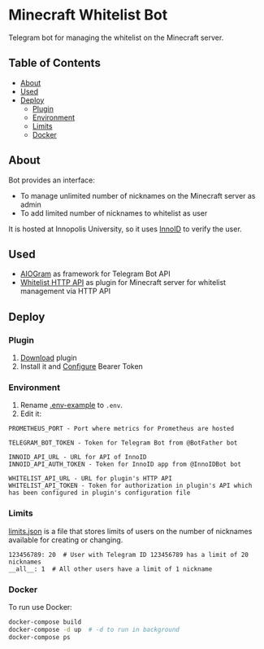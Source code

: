 # Minecraft Whitelist Bot

Telegram bot for managing the whitelist on the Minecraft server.

## Table of Contents

- [About](#about)
- [Used](#used)
- [Deploy](#deploy)
  - [Plugin](#plugin)
  - [Environment](#environment)
  - [Limits](#limits)
  - [Docker](#docker)


## About

Bot provides an interface:
- To manage unlimited number of nicknames on the Minecraft server as admin
- To add limited number of nicknames to whitelist as user

It is hosted at Innopolis University, so it uses [InnoID](https://github.com/Drop-Team/InnoID) to verify the user.

## Used

- [AIOGram](https://github.com/aiogram/aiogram) as framework for Telegram Bot API
- [Whitelist HTTP API](https://github.com/MUNComputerScienceSociety/Whitelist-HTTP-API) as plugin for Minecraft server for whitelist management via HTTP API

## Deploy

### Plugin

1. [Download](https://github.com/MUNComputerScienceSociety/Whitelist-HTTP-API/releases) plugin
2. Install it and [Configure](https://github.com/MUNComputerScienceSociety/Whitelist-HTTP-API/blob/master/README.md) Bearer Token

### Environment

1. Rename [.env-example](https://github.com/Drop-Team/MinecraftWhitelistBot/blob/master/.env-example) to `.env`.
2. Edit it:
```
PROMETHEUS_PORT - Port where metrics for Prometheus are hosted

TELEGRAM_BOT_TOKEN - Token for Telegram Bot from @BotFather bot

INNOID_API_URL - URL for API of InnoID
INNOID_API_AUTH_TOKEN - Token for InnoID app from @InnoIDBot bot

WHITELIST_API_URL - URL for plugin's HTTP API
WHITELIST_API_TOKEN - Token for authorization in plugin's API which has been configured in plugin's configuration file
```

### Limits

[limits.json](https://github.com/Drop-Team/MinecraftWhitelistBot/blob/master/Bot/limits.json) is a file that stores limits of users on the number of nicknames available for creating or changing.

```
123456789: 20  # User with Telegram ID 123456789 has a limit of 20 nicknames
__all__: 1  # All other users have a limit of 1 nickname
```

### Docker

To run use Docker:
```bash
docker-compose build
docker-compose -d up  # -d to run in background 
docker-compose ps
```